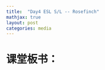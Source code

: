 ```yaml
---
title:  "Day4 ESL S/L -- Rosefinch"
mathjax: true
layout: post
categories: media
---
```


# 课堂板书：

```


```


